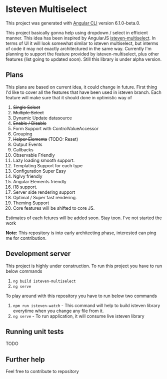 # Isteven Multiselect

This project was generated with [Angular CLI](https://github.com/angular/angular-cli) version 6.1.0-beta.0.

This project basically gonna help using dropdown / select in efficient manner. This idea has been inspired by AngularJS [isteven-multiselect](http://isteven.github.io/angular-multi-select). In terms of UI it will look somewhat similar to isteven multiselect, but interms of code it may not exactly architectured in the same way.
Currently I'm planning to support the feature provided by isteven-multiselect, plus other features (list going to updated soon). Still this library is under alpha version.

## Plans

This plans are based on current idea, it could change in future. First thing I'd like to cover all the features that have been used in isteven branch. Each feature will make sure that it should done in optimistic way of 

 1. ~~Single Select~~
 2. ~~Multiple Select~~
 3. Dynamic Update datasource
 4. ~~Enable / Disable~~
 5. Form Support with ControlValueAccessor
 6. Grouping 
 7. ~~Helper Elements~~ (TODO: Reset)
 8. Output Events
 9. Callbacks
10. Observable Friendly
11. Lazy loading smooth support.
12. Templating Support for each type
13. Configuration Super Easy
14. NgIvy friendly
15. Angular Elements friendly
16. i18 support.
17. Server side rendering support
18. Optimal / Super fast rendering.
19. Theming Support
20. Core features will be shifted to core JS.

Estimates of each fetures will be added soon. Stay toon. 
I've not started the work 

**Note:** This repository is into early architecting phase, interested can ping me for contribution.

## Development server

This project is highly under construction. To run this project you have to run below commands
1. `ng build isteven-multiselect`
2. `ng serve`

To play around with this repository you have to run below two commands
1. `npm run isteven-watch` - This command will help to build isteven library everytime when you change any file from it.  
2. `ng serve` - To run application, it will consume live isteven library

## Running unit tests

TODO

## Further help

Feel free to contribute to repository
